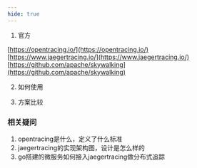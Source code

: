 ```yaml
---
hide: true
---
```


1. 官方

[https://opentracing.io/](https://opentracing.io/)
[https://www.jaegertracing.io/](https://www.jaegertracing.io/)
[https://github.com/apache/skywalking](https://github.com/apache/skywalking)

2. 如何使用

3. 方案比较


### 相关疑问

1. opentracing是什么，定义了什么标准
2. jaegertracing的实现架构图，设计是怎么样的
3. go搭建的微服务如何接入jaegertracing做分布式追踪